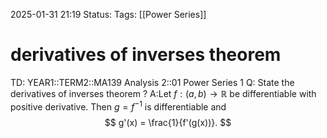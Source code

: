 2025-01-31 21:19
Status: 
Tags: [[Power Series]]
# derivatives of inverses theorem

TD: YEAR1::TERM2::MA139 Analysis 2::01 Power Series 1
Q: State the derivatives of inverses theorem
?
A:Let $f: (a, b) \to \mathbb{R}$ be differentiable with positive derivative. Then $g = f^{-1}$ is differentiable and$$
g'(x) = \frac{1}{f'(g(x))}.
$$
<!--ID: 1738358580200-->

